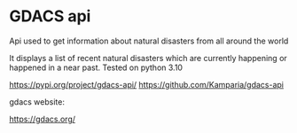 # GDACS api

Api used to get information about natural disasters from all around the world

It displays a list of recent natural disasters which are currently happening or happened in a near past.
Tested on python 3.10

https://pypi.org/project/gdacs-api/
https://github.com/Kamparia/gdacs-api

gdacs website:

https://gdacs.org/


